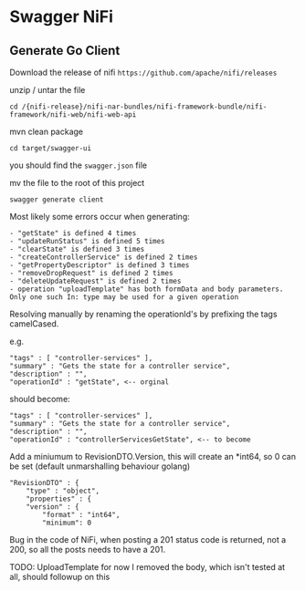 # Swagger NiFi


## Generate Go Client

Download the release of nifi `https://github.com/apache/nifi/releases`

unzip / untar the file

`cd /{nifi-release}/nifi-nar-bundles/nifi-framework-bundle/nifi-framework/nifi-web/nifi-web-api`

mvn clean package

`cd target/swagger-ui`

you should find the `swagger.json` file

mv the file to the root of this project

`swagger generate client`

Most likely some errors occur when generating:

```
- "getState" is defined 4 times
- "updateRunStatus" is defined 5 times
- "clearState" is defined 3 times
- "createControllerService" is defined 2 times
- "getPropertyDescriptor" is defined 3 times
- "removeDropRequest" is defined 2 times
- "deleteUpdateRequest" is defined 2 times
- operation "uploadTemplate" has both formData and body parameters. Only one such In: type may be used for a given operation
```
Resolving manually by renaming the operationId's by prefixing the tags camelCased.

e.g.
```
"tags" : [ "controller-services" ],
"summary" : "Gets the state for a controller service",
"description" : "",
"operationId" : "getState", <-- orginal
```
should become:
```
"tags" : [ "controller-services" ],
"summary" : "Gets the state for a controller service",
"description" : "",
"operationId" : "controllerServicesGetState", <-- to become
```

Add a miniumum to RevisionDTO.Version, this will create an *int64, so 0 can be set (default unmarshalling behaviour golang)
```
"RevisionDTO" : {
    "type" : "object",
    "properties" : {
    "version" : {
        "format" : "int64",
        "minimum": 0
```

Bug in the code of NiFi, when posting a 201 status code is returned, not a 200, so all the posts needs to have a 201.

TODO: UploadTemplate for now I removed the body, which isn't tested at all, should followup on this